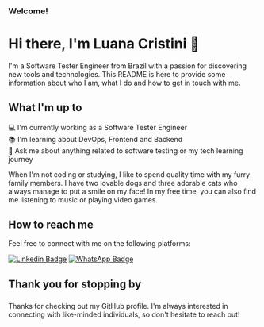 ### Welcome!

# Hi there, I'm Luana Cristini 👋

I'm a Software Tester Engineer from Brazil with a passion for discovering new tools and technologies. This README is here to provide some information about who I am, what I do and how to get in touch with me.

## What I'm up to

:computer: I'm currently working as a Software Tester Engineer <br>
:books: I'm learning about DevOps, Frontend and Backend <br>
💬 Ask me about anything related to software testing or my tech learning journey <br>

When I'm not coding or studying, I like to spend quality time with my furry family members. I have two lovable dogs and three adorable cats who always manage to put a smile on my face! In my free time, you can also find me listening to music or playing video games.
<br>
 
## How to reach me

Feel free to connect with me on the following platforms:
 
[![Linkedin Badge](	https://img.shields.io/badge/LinkedIn-0077B5?style=for-the-badge&logo=linkedin&logoColor=white&link=https://www.linkedin.com/in/luanacristini/)](https://www.linkedin.com/in/luanacristini/)
[![WhatsApp Badge](	https://img.shields.io/badge/WhatsApp-25D366?style=for-the-badge&logo=whatsapp&logoColor=white&link=https://api.whatsapp.com/send?phone=5547988835413)](https://api.whatsapp.com/send?phone=5547988835413)
<br>

## Thank you for stopping by
 
###

Thanks for checking out my GitHub profile. I'm always interested in connecting with like-minded individuals, so don't hesitate to reach out!



